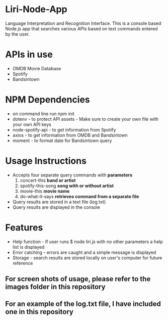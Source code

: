 # Liri-Node-App
Language Interpretation and Recognition Interface. This is a console based Node.js app that searches various APIs based on text commands entered by the user.

# APIs in use
- OMDB Movie Database
- Spotify
- Bandsintown

# NPM Dependencies
- on command line run npm init
- dotenv - to protect API assets - Make sure to create your own file with your own API keys
- node-spotify-api - to get information from Spotify
- axios - to get information from OMDB and Bandsintown
- moment - to format date for Bandsintown query

# Usage Instructions
- Accepts four separate query commands with **parameters**
  1. concert-this **band or artist**
  2. spotify-this-song **song with or without artist**
  3. movie-this **movie name**
  4. do-what-it-says **retrieves command from a separate file**
- Query results are stored in a text file (log.txt)
- Query results are displayed in the console

# Features
- Help function - If user runs $ node liri.js with no other parameters a help list is displayed
- Error catching - errors are caught and a simple message is displayed
- Storage - search results are stored locally on user's computer for future reference

## For screen shots of usage, please refer to the images folder in this repository

## For an example of the log.txt file, I have included one in this repository
